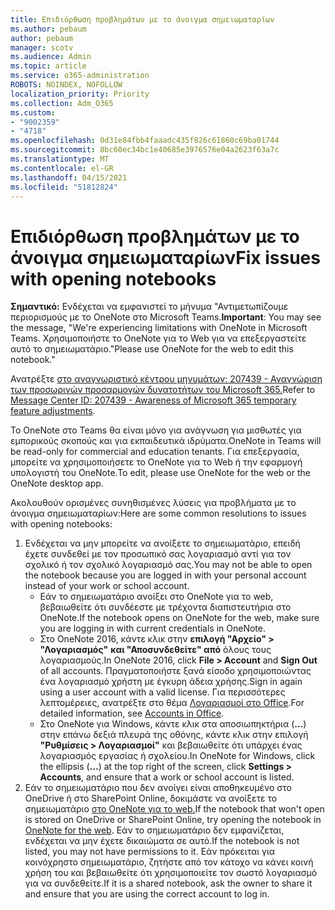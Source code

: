 ```yaml
---
title: Επιδιόρθωση προβλημάτων με το άνοιγμα σημειωματαρίων
ms.author: pebaum
author: pebaum
manager: scotv
ms.audience: Admin
ms.topic: article
ms.service: o365-administration
ROBOTS: NOINDEX, NOFOLLOW
localization_priority: Priority
ms.collection: Adm_O365
ms.custom:
- "9002359"
- "4718"
ms.openlocfilehash: 0d31e84fbb4faaadc435f826c61860c69ba01744
ms.sourcegitcommit: 8bc60ec34bc1e40685e3976576e04a2623f63a7c
ms.translationtype: MT
ms.contentlocale: el-GR
ms.lasthandoff: 04/15/2021
ms.locfileid: "51812824"
---
```

# <a name="fix-issues-with-opening-notebooks"></a><span data-ttu-id="74491-102">Επιδιόρθωση προβλημάτων με το άνοιγμα σημειωματαρίων</span><span class="sxs-lookup"><span data-stu-id="74491-102">Fix issues with opening notebooks</span></span>

<span data-ttu-id="74491-103">**Σημαντικό:** Ενδέχεται να εμφανιστεί το μήνυμα "Αντιμετωπίζουμε περιορισμούς με το OneNote στο Microsoft Teams.</span><span class="sxs-lookup"><span data-stu-id="74491-103">**Important**: You may see the message, "We're experiencing limitations with OneNote in Microsoft Teams.</span></span> <span data-ttu-id="74491-104">Χρησιμοποιήστε το OneNote για το Web για να επεξεργαστείτε αυτό το σημειωματάριο."</span><span class="sxs-lookup"><span data-stu-id="74491-104">Please use OneNote for the web to edit this notebook."</span></span>

<span data-ttu-id="74491-105">Ανατρέξτε [στο αναγνωριστικό κέντρου μηνυμάτων: 207439 - Αναγνώριση των προσωρινών προσαρμογών δυνατοτήτων του Microsoft 365.](https://admin.microsoft.com/Adminportal/Home?source=applauncher#MessageCenter?id=MC207439)</span><span class="sxs-lookup"><span data-stu-id="74491-105">Refer to [Message Center ID: 207439 - Awareness of Microsoft 365 temporary feature adjustments](https://admin.microsoft.com/Adminportal/Home?source=applauncher#MessageCenter?id=MC207439).</span></span>

<span data-ttu-id="74491-106">Το OneNote στο Teams θα είναι μόνο για ανάγνωση για μισθωτές για εμπορικούς σκοπούς και για εκπαιδευτικά ιδρύματα.</span><span class="sxs-lookup"><span data-stu-id="74491-106">OneNote in Teams will be read-only for commercial and education tenants.</span></span> <span data-ttu-id="74491-107">Για επεξεργασία, μπορείτε να χρησιμοποιήσετε το OneNote για το Web ή την εφαρμογή υπολογιστή του OneNote.</span><span class="sxs-lookup"><span data-stu-id="74491-107">To edit, please use OneNote for the web or the OneNote desktop app.</span></span>

<span data-ttu-id="74491-108">Ακολουθούν ορισμένες συνηθισμένες λύσεις για προβλήματα με το άνοιγμα σημειωματαρίων:</span><span class="sxs-lookup"><span data-stu-id="74491-108">Here are some common resolutions to issues with opening notebooks:</span></span>

1. <span data-ttu-id="74491-109">Ενδέχεται να μην μπορείτε να ανοίξετε το σημειωματάριο, επειδή έχετε συνδεθεί με τον προσωπικό σας λογαριασμό αντί για τον σχολικό ή τον σχολικό λογαριασμό σας.</span><span class="sxs-lookup"><span data-stu-id="74491-109">You may not be able to open the notebook because you are logged in with your personal account instead of your work or school account.</span></span>
    - <span data-ttu-id="74491-110">Εάν το σημειωματάριο ανοίξει στο OneNote για το web, βεβαιωθείτε ότι συνδέεστε με τρέχοντα διαπιστευτήρια στο OneNote.</span><span class="sxs-lookup"><span data-stu-id="74491-110">If the notebook opens on OneNote for the web, make sure you are logging in with current credentials in OneNote.</span></span>
    - <span data-ttu-id="74491-111">Στο OneNote 2016, κάντε κλικ στην **επιλογή "Αρχείο" > "Λογαριασμός"** **και "Αποσυνδεθείτε" από** όλους τους λογαριασμούς.</span><span class="sxs-lookup"><span data-stu-id="74491-111">In OneNote 2016, click **File > Account** and **Sign Out** of all accounts.</span></span> <span data-ttu-id="74491-112">Πραγματοποιήστε ξανά είσοδο χρησιμοποιώντας ένα λογαριασμό χρήστη με έγκυρη άδεια χρήσης.</span><span class="sxs-lookup"><span data-stu-id="74491-112">Sign in again using a user account with a valid license.</span></span> <span data-ttu-id="74491-113">Για περισσότερες λεπτομέρειες, ανατρέξτε στο θέμα [Λογαριασμοί στο Office](https://support.office.com/article/accounts-in-office-628ea040-f265-49de-b986-be09c3ebf8a9).</span><span class="sxs-lookup"><span data-stu-id="74491-113">For detailed information, see [Accounts in Office](https://support.office.com/article/accounts-in-office-628ea040-f265-49de-b986-be09c3ebf8a9).</span></span> 
    - <span data-ttu-id="74491-114">Στο OneNote για Windows, κάντε κλικ στα αποσιωπηκτήρια (**...**) στην επάνω δεξιά πλευρά της οθόνης, κάντε κλικ στην επιλογή **"Ρυθμίσεις > Λογαριασμοί"** και βεβαιωθείτε ότι υπάρχει ένας λογαριασμός εργασίας ή σχολείου.</span><span class="sxs-lookup"><span data-stu-id="74491-114">In OneNote for Windows, click the ellipsis (**…**) at the top right of the screen, click **Settings > Accounts**, and ensure that a work or school account is listed.</span></span> 
2. <span data-ttu-id="74491-115">Εάν το σημειωματάριο που δεν ανοίγει είναι αποθηκευμένο στο OneDrive ή στο SharePoint Online, δοκιμάστε να ανοίξετε το σημειωματάριο [στο OneNote για το web.](https://onenote.com)</span><span class="sxs-lookup"><span data-stu-id="74491-115">If the notebook that won't open is stored on OneDrive or SharePoint Online, try opening the notebook in [OneNote for the web](https://onenote.com).</span></span> <span data-ttu-id="74491-116">Εάν το σημειωματάριο δεν εμφανίζεται, ενδέχεται να μην έχετε δικαιώματα σε αυτό.</span><span class="sxs-lookup"><span data-stu-id="74491-116">If the notebook is not listed, you may not have permissions to it.</span></span> <span data-ttu-id="74491-117">Εάν πρόκειται για κοινόχρηστο σημειωματάριο, ζητήστε από τον κάτοχο να κάνει κοινή χρήση του και βεβαιωθείτε ότι χρησιμοποιείτε τον σωστό λογαριασμό για να συνδεθείτε.</span><span class="sxs-lookup"><span data-stu-id="74491-117">If it is a shared notebook, ask the owner to share it and ensure that you are using the correct account to log in.</span></span>
